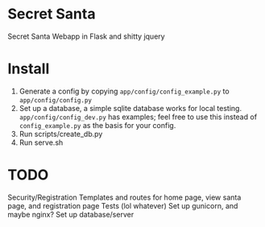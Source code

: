 # Secret Santa
Secret Santa Webapp in Flask and shitty jquery

# Install
1. Generate a config by copying `app/config/config_example.py` to `app/config/config.py`
2. Set up a database, a simple sqlite database works for local testing. `app/config/config_dev.py` has examples; feel free to use this instead of `config_example.py` as the basis for your config.
3. Run scripts/create_db.py
3. Run serve.sh

# TODO
Security/Registration
Templates and routes for home page, view santa page, and registration page
Tests (lol whatever)
Set up gunicorn, and maybe nginx?
Set up database/server
